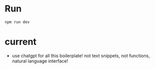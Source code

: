 # Run
`npm run dev`

# current
* use chatgpt for all this boilerplate! not text snippets, not functions, natural language interface!